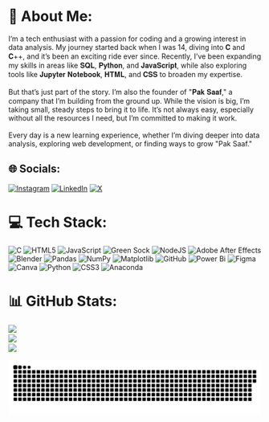 # 💫 About Me:
I’m a tech enthusiast with a passion for coding and a growing interest in data analysis. My journey started back when I was 14, diving into 𝐂 and 𝐂++, and it’s been an exciting ride ever since. Recently, I’ve been expanding my skills in areas like 𝐒𝐐𝐋, 𝐏𝐲𝐭𝐡𝐨𝐧, and 𝐉𝐚𝐯𝐚𝐒𝐜𝐫𝐢𝐩𝐭, while also exploring tools like 𝐉𝐮𝐩𝐲𝐭𝐞𝐫 𝐍𝐨𝐭𝐞𝐛𝐨𝐨𝐤, 𝐇𝐓𝐌𝐋, and 𝐂𝐒𝐒 to broaden my expertise.<br><br>But that’s just part of the story. I’m also the founder of "𝐏𝐚𝐤 𝐒𝐚𝐚𝐟," a company that I’m building from the ground up. While the vision is big, I’m taking small, steady steps to bring it to life. It’s not always easy, especially without all the resources I need, but I’m committed to making it work.<br><br>Every day is a new learning experience, whether I’m diving deeper into data analysis, exploring web development, or finding ways to grow "Pak Saaf."<br>


## 🌐 Socials:
[![Instagram](https://img.shields.io/badge/Instagram-%23E4405F.svg?logo=Instagram&logoColor=white)](https://instagram.com/@iamsammadijaz) [![LinkedIn](https://img.shields.io/badge/LinkedIn-%230077B5.svg?logo=linkedin&logoColor=white)](https://linkedin.com/in/sammadijaz) [![X](https://img.shields.io/badge/X-black.svg?logo=X&logoColor=white)](https://x.com/@IamSammadIjaz) 

# 💻 Tech Stack:
![C](https://img.shields.io/badge/c-%2300599C.svg?style=for-the-badge&logo=c&logoColor=white) ![HTML5](https://img.shields.io/badge/html5-%23E34F26.svg?style=for-the-badge&logo=html5&logoColor=white) ![JavaScript](https://img.shields.io/badge/javascript-%23323330.svg?style=for-the-badge&logo=javascript&logoColor=%23F7DF1E) ![Green Sock](https://img.shields.io/badge/green%20sock-88CE02?style=for-the-badge&logo=greensock&logoColor=white) ![NodeJS](https://img.shields.io/badge/node.js-6DA55F?style=for-the-badge&logo=node.js&logoColor=white) ![Adobe After Effects](https://img.shields.io/badge/Adobe%20After%20Effects-9999FF.svg?style=for-the-badge&logo=Adobe%20After%20Effects&logoColor=white) ![Blender](https://img.shields.io/badge/blender-%23F5792A.svg?style=for-the-badge&logo=blender&logoColor=white) ![Pandas](https://img.shields.io/badge/pandas-%23150458.svg?style=for-the-badge&logo=pandas&logoColor=white) ![NumPy](https://img.shields.io/badge/numpy-%23013243.svg?style=for-the-badge&logo=numpy&logoColor=white) ![Matplotlib](https://img.shields.io/badge/Matplotlib-%23ffffff.svg?style=for-the-badge&logo=Matplotlib&logoColor=black) ![GitHub](https://img.shields.io/badge/github-%23121011.svg?style=for-the-badge&logo=github&logoColor=white) ![Power Bi](https://img.shields.io/badge/power_bi-F2C811?style=for-the-badge&logo=powerbi&logoColor=black) ![Figma](https://img.shields.io/badge/figma-%23F24E1E.svg?style=for-the-badge&logo=figma&logoColor=white) ![Canva](https://img.shields.io/badge/Canva-%2300C4CC.svg?style=for-the-badge&logo=Canva&logoColor=white) ![Python](https://img.shields.io/badge/python-3670A0?style=for-the-badge&logo=python&logoColor=ffdd54) ![CSS3](https://img.shields.io/badge/css3-%231572B6.svg?style=for-the-badge&logo=css3&logoColor=white) ![Anaconda](https://img.shields.io/badge/Anaconda-%2344A833.svg?style=for-the-badge&logo=anaconda&logoColor=white)
# 📊 GitHub Stats:
![](https://github-readme-stats.vercel.app/api?username=sammadijaz&theme=dark&hide_border=true&include_all_commits=false&count_private=false)<br/>
![](https://github-readme-streak-stats.herokuapp.com/?user=sammadijaz&theme=dark&hide_border=true)<br/>
![](https://github-readme-stats.vercel.app/api/top-langs/?username=sammadijaz&theme=dark&hide_border=true&include_all_commits=false&count_private=false&layout=compact)

<!-- Proudly created with GPRM ( https://gprm.itsvg.in ) -->

<picture>
  <source media="(prefers-color-scheme: dark)" srcset="https://raw.githubusercontent.com/sammadijaz/sammadijaz/output/github-snake-dark.svg" />
  <source media="(prefers-color-scheme: light)" srcset="https://raw.githubusercontent.com/sammadijaz/sammadijaz/output/github-snake.svg" />
  <img alt="github-snake" src="https://raw.githubusercontent.com/sammadijaz/sammadijaz/output/github-snake.svg" />
</picture>
